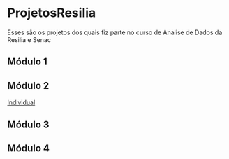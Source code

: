 # **ProjetosResilia**

Esses são os projetos dos quais fiz parte no curso de Analise de Dados da Resilia e Senac

## Módulo 1

[]()

## Módulo 2

[Individual](https://github.com/henrique-esilva/trab_individual_2)

## Módulo 3
## Módulo 4
